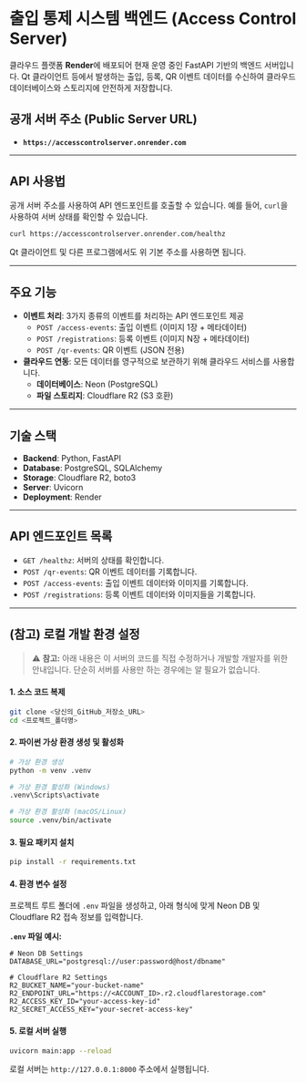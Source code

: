 # 출입 통제 시스템 백엔드 (Access Control Server)

클라우드 플랫폼 **Render**에 배포되어 현재 운영 중인 FastAPI 기반의 백엔드 서버입니다. Qt 클라이언트 등에서 발생하는 출입, 등록, QR 이벤트 데이터를 수신하여 클라우드 데이터베이스와 스토리지에 안전하게 저장합니다.

## 공개 서버 주소 (Public Server URL)

  * **`https://accesscontrolserver.onrender.com`**

-----

## API 사용법

공개 서버 주소를 사용하여 API 엔드포인트를 호출할 수 있습니다. 예를 들어, `curl`을 사용하여 서버 상태를 확인할 수 있습니다.

```bash
curl https://accesscontrolserver.onrender.com/healthz
```

Qt 클라이언트 및 다른 프로그램에서도 위 기본 주소를 사용하면 됩니다.

-----

## 주요 기능

  * **이벤트 처리**: 3가지 종류의 이벤트를 처리하는 API 엔드포인트 제공
      * `POST /access-events`: 출입 이벤트 (이미지 1장 + 메타데이터)
      * `POST /registrations`: 등록 이벤트 (이미지 N장 + 메타데이터)
      * `POST /qr-events`: QR 이벤트 (JSON 전용)
  * **클라우드 연동**: 모든 데이터를 영구적으로 보관하기 위해 클라우드 서비스를 사용합니다.
      * **데이터베이스**: Neon (PostgreSQL)
      * **파일 스토리지**: Cloudflare R2 (S3 호환)

-----

## 기술 스택

  * **Backend**: Python, FastAPI
  * **Database**: PostgreSQL, SQLAlchemy
  * **Storage**: Cloudflare R2, boto3
  * **Server**: Uvicorn
  * **Deployment**: Render

-----

## API 엔드포인트 목록

  * `GET /healthz`: 서버의 상태를 확인합니다.
  * `POST /qr-events`: QR 이벤트 데이터를 기록합니다.
  * `POST /access-events`: 출입 이벤트 데이터와 이미지를 기록합니다.
  * `POST /registrations`: 등록 이벤트 데이터와 이미지들을 기록합니다.

-----

## (참고) 로컬 개발 환경 설정

> ⚠️ **참고:** 아래 내용은 이 서버의 코드를 직접 수정하거나 개발할 개발자를 위한 안내입니다. 단순히 서버를 사용만 하는 경우에는 알 필요가 없습니다.

#### 1\. 소스 코드 복제

```bash
git clone <당신의_GitHub_저장소_URL>
cd <프로젝트_폴더명>
```

#### 2\. 파이썬 가상 환경 생성 및 활성화

```bash
# 가상 환경 생성
python -m venv .venv

# 가상 환경 활성화 (Windows)
.venv\Scripts\activate

# 가상 환경 활성화 (macOS/Linux)
source .venv/bin/activate
```

#### 3\. 필요 패키지 설치

```bash
pip install -r requirements.txt
```

#### 4\. 환경 변수 설정

프로젝트 루트 폴더에 `.env` 파일을 생성하고, 아래 형식에 맞게 Neon DB 및 Cloudflare R2 접속 정보를 입력합니다.

**`.env` 파일 예시:**

```
# Neon DB Settings
DATABASE_URL="postgresql://user:password@host/dbname"

# Cloudflare R2 Settings
R2_BUCKET_NAME="your-bucket-name"
R2_ENDPOINT_URL="https://<ACCOUNT_ID>.r2.cloudflarestorage.com"
R2_ACCESS_KEY_ID="your-access-key-id"
R2_SECRET_ACCESS_KEY="your-secret-access-key"
```

#### 5\. 로컬 서버 실행

```bash
uvicorn main:app --reload
```

로컬 서버는 `http://127.0.0.1:8000` 주소에서 실행됩니다.

